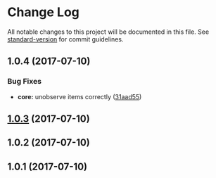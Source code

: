 # Change Log

All notable changes to this project will be documented in this file. See [standard-version](https://github.com/conventional-changelog/standard-version) for commit guidelines.

<a name="1.0.4"></a>
## 1.0.4 (2017-07-10)


### Bug Fixes

* **core:** unobserve items correctly ([31aad55](https://github.com/Toxicable/toxic-infinite-scoller/commit/31aad55))



<a name="1.0.3"></a>
## [1.0.3](https://github.com/Toxicable/toxic-infinite-scoller/compare/v1.0.2...v1.0.3) (2017-07-10)



<a name="1.0.2"></a>
## 1.0.2 (2017-07-10)



<a name="1.0.1"></a>
## 1.0.1 (2017-07-10)
